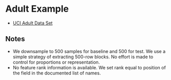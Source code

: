 # Adult Example

- [UCI Adult Data Set](https://archive.ics.uci.edu/ml/datasets/adult)

## Notes

- We downsample to 500 samples for baseline and 500 for test.
  We use a simple strategy of extracting 500-row blocks.
  No effort is made to control for proportions or representation.
- No feature rank information is available. We set rank equal to position of the field in the documented list of names.
